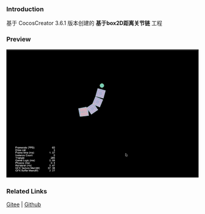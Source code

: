 ### Introduction

基于 CocosCreator 3.6.1 版本创建的 **基于box2D距离关节链** 工程

### Preview
![image](../../../gif/202211/2022110312.gif)

### Related Links
[Gitee](https://gitee.com/mirrors_cocos-creator/cocos-example-physics/tree/v3.x/2d/box2d/assets/cases/example/joints) | [Github](https://github.com/cocos/cocos-example-physics/tree/v3.x/2d/box2d/assets/cases/example/joints)